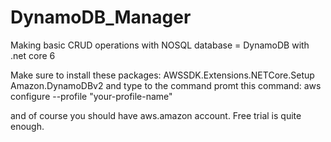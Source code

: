 # DynamoDB_Manager
Making basic CRUD operations with NOSQL database = DynamoDB with .net core 6 

Make sure to install these packages:
AWSSDK.Extensions.NETCore.Setup
Amazon.DynamoDBv2
and type to the command promt this command:
aws configure --profile "your-profile-name"

and of course you should have aws.amazon account. Free trial is quite enough. 
